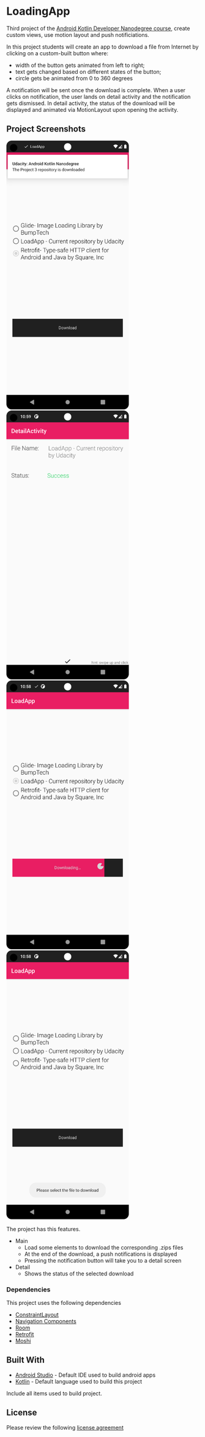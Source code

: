 # LoadingApp

Third project of the [Android Kotlin Developer Nanodegree course](https://www.udacity.com/course/android-kotlin-developer-nanodegree--nd940), create custom views, use motion layout and push notificiations.

In this project students will create an app to download a file from Internet by clicking on a custom-built button where:
 - width of the button gets animated from left to right;
 - text gets changed based on different states of the button;
 - circle gets be animated from 0 to 360 degrees

A notification will be sent once the download is complete. When a user clicks on notification, the user lands on detail activity and the notification gets dismissed. In detail activity, the status of the download will be displayed and animated via MotionLayout upon opening the activity.

## Project Screenshots

<img src="screenshots/main.png" width="320" height="700">
<img src="screenshots/detail.png" width="320" height="700">
<img src="screenshots/animation.png" width="320" height="700">
<img src="screenshots/toast.png" width="320" height="700">

The project has this features.
- Main
    - Load some elements to download the corresponding .zips files
    - At the end of the download, a push notifications is displayed
    - Pressing the notification button will take you to a detail screen
- Detail
    - Shows the status of the selected download

### Dependencies

This project uses the following dependencies

- [ConstraintLayout](https://developer.android.com/training/constraint-layout)
- [Navigation Components](https://developer.android.com/guide/navigation/navigation-getting-started)
- [Room](https://developer.android.com/topic/libraries/architecture/room)
- [Retrofit](https://square.github.io/retrofit/)
- [Moshi](https://github.com/square/moshi)

## Built With

* [Android Studio](https://developer.android.com/studio) - Default IDE used to build android apps
* [Kotlin](https://kotlinlang.org/) - Default language used to build this project

Include all items used to build project.

## License
Please review the following [license agreement](https://bumptech.github.io/glide/dev/open-source-licenses.html)
